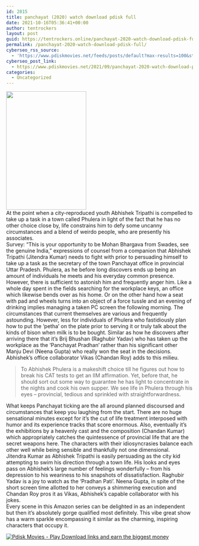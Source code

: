 ```yaml
---
id: 2815
title: panchayat (2020) watch download pdisk full
date: 2021-10-16T05:36:41+00:00
author: tentrockers
layout: post
guid: https://tentrockers.online/panchayat-2020-watch-download-pdisk-full/
permalink: /panchayat-2020-watch-download-pdisk-full/
cyberseo_rss_source:
  - 'https://www.pdiskmovies.net/feeds/posts/default?max-results=100&start-index=601'
cyberseo_post_link:
  - https://www.pdiskmovies.net/2021/09/panchayat-2020-watch-download-pdisk-full.html
categories:
  - Uncategorized
---
```

<div class="separator">
  <a href="https://1.bp.blogspot.com/-puDMLZHKsgw/YTXqpw0gupI/AAAAAAAAa7k/p_WZk7xlmlE6LsKwJN15RNHmyR-W5upWACLcBGAsYHQ/s1481/panchayat%2B%25282020%2529%2Bwatch%2Bdownload%2Bpdisk.jpg" imageanchor="1"><img loading="lazy" border="0" data-original-height="1481" data-original-width="1000" height="320" src="https://1.bp.blogspot.com/-puDMLZHKsgw/YTXqpw0gupI/AAAAAAAAa7k/p_WZk7xlmlE6LsKwJN15RNHmyR-W5upWACLcBGAsYHQ/s320/panchayat%2B%25282020%2529%2Bwatch%2Bdownload%2Bpdisk.jpg" width="216" /></a>
</div>



<div>
  <div>
    <span>At the point when a city-reproduced youth Abhishek Tripathi is compelled to take up a task in a town called Phulera in light of the fact that he has no other choice close by, life constrains him to defy some uncanny circumstances and a blend of weirdo people, who are presently his associates.&nbsp;</span>
  </div>
  
  <div>
    <span>Survey: &#8220;This is your opportunity to be Mohan Bhargava from Swades, see the genuine India,&#8221; expressions of counsel from a companion that Abhishek Tripathi (Jitendra Kumar) needs to fight with prior to persuading himself to take up a task as the secretary of the town Panchayat office in provincial Uttar Pradesh. Phulera, as he before long discovers ends up being an amount of individuals he meets and his everyday common presence. However, there is sufficient to astonish him and frequently anger him. Like a whole day spent in the fields searching for the workplace keys, an office which likewise bends over as his home. Or on the other hand how a seat with pad and wheels turns into an object of a force tussle and an evening of drinking implies managing a taken PC screen the following morning. The circumstances that current themselves are various and frequently astounding. However, less for individuals of Phulera who fastidiously plan how to put the &#8216;petha&#8217; on the plate prior to serving it or truly talk about the kinds of bison when milk is to be bought. Similar as how he discovers after arriving there that it&#8217;s Brij Bhushan (Raghubir Yadav) who has taken up the workplace as the &#8216;Panchayat Pradhan&#8217; rather than his significant other Manju Devi (Neena Gupta) who really won the seat in the decisions. Abhishek&#8217;s office collaborator Vikas (Chandan Roy) adds to this milieu.&nbsp;</span>
  </div>
  
  <blockquote>
    <div>
      <span>To Abhishek Phulera is a makeshift choice till he figures out how to break his CAT tests to get an IIM affirmation. Yet, before that, he should sort out some way to guarantee he has light to concentrate in the nights and cook his own supper. We see life in Phulera through his eyes – provincial, tedious and sprinkled with straightforwardness.&nbsp;</span>
    </div>
  </blockquote>
  
  <div>
    <span>What keeps Panchayat ticking are the all around planned discoursed and circumstances that keep you laughing from the start. There are no huge sensational minutes except for it&#8217;s the cut of life treatment interposed with humor and its experience tracks that score enormous. Also, eventually it&#8217;s the exhibitions by a heavenly cast and the composition (Chandan Kumar) which appropriately catches the quintessence of provincial life that are the secret weapons here. The characters with their idiosyncrasies balance each other well while being sensible and thankfully not one dimensional.&nbsp;</span>
  </div>
  
  <div>
    <span>Jitendra Kumar as Abhishek Tripathi is easily persuading as the city kid attempting to swim his direction through a town life. His looks and eyes pass on Abhishek&#8217;s large number of feelings wonderfully – from his depression to his weariness to his snapshots of dissatisfaction. Raghubir Yadav is a joy to watch as the &#8216;Pradhan Pati&#8217;. Neena Gupta, in spite of the short screen time allotted to her conveys a shimmering execution and Chandan Roy pros it as Vikas, Abhishek&#8217;s capable collaborator with his jokes.&nbsp;</span>
  </div>
  
  <div>
    <span>Every scene in this Amazon series can be delighted in as an independent but then it&#8217;s absolutely gorge qualified most definitely. This vibe great show has a warm sparkle encompassing it similar as the charming, inspiring characters that occupy it.</span>
  </div>
</div>

[![](https://1.bp.blogspot.com/-KJZYdQTn3nw/YS8VdIdXMyI/AAAAAAAAaw4/BR8dsGkpxw0T8C_4G4ALfMA7cP79KN3kwCLcBGAsYHQ/w400-h58/play_download_buttuons-removebg-preview.png "Pdisk Movies - Play Download links and earn the biggest money")](https://kofilink.com/1/bnYya2Y1MDAwbTlx?dn=1)